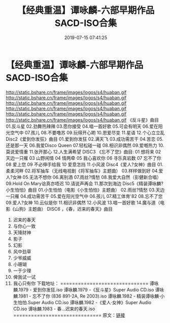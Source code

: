 ﻿---
title: 【经典重温】谭咏麟-六部早期作品SACD-ISO合集
date: 2019-07-15 07:41:25
categories: WAV车载音乐、镜像
tags: 国语流行
---
# 【经典重温】谭咏麟-六部早期作品SACD-ISO合集

http://static.bshare.cn/frame/images/logos/s4/huaban.gif
http://static.bshare.cn/frame/images/logos/s4/huaban.gif
http://static.bshare.cn/frame/images/logos/s4/huaban.gif
http://static.bshare.cn/frame/images/logos/s4/huaban.gif
http://static.bshare.cn/frame/images/logos/s4/huaban.gif
http://static.bshare.cn/frame/images/logos/s4/huaban.gif
《反斗星》曲目
01.反斗星
02.劲舞热辣辣
03.愿你接受
04.唱一首好歌
05.可会有明天
06.爱在阳光空气中
07.孩儿
08.不要噜苏
09.玩得开心啲
10.恩爱尽变
11.星语
12.个心立立乱
Disc2《爱到你发狂》曲目
01.爱到你发狂
02.满天飞
03.成功需苦干
04.苦恋
05.还是那一天
06.我爱Disco Queen
07.轻松碰一碰
08.相识非偶然
09.爱嘅热力
10.莫说爱情重
11.张开那心
12.人生满希望
DISC3 《忘不了您》曲目:
01 想将来
02 天边一只雁
03 山野闲情
04 情两牵
05 我心喜欢你
06 寻乐真岩数
07 忘不了你
08 爱上您
09 不必伸手给我
10 爱意怎挡
11 小风波
Disc4《爱人?女神》曲目
01.柔柔河畔
02.将军抽车（无线电视剧《将军抽车》主题曲）
03.样样做到好
04.爱人?女神
05.无法不想你
06.离别酒
07.雨丝?情愁
08.我爱大自然（彭健新合唱）
09.Hold On Mary谂真亦唔迟
10.请说声再会
11.那次到海边
Disc5《精装谭咏麟?小生怕怕》曲目
01.小生怕怕（电影《小生怕怕》主题曲）
02.雨丝?情愁
03.天边一只雁
04.成功需苦干
05.爱在阳光空气中
06.孩儿
07.精工体育'82
08.忘不了您
09.爱人?女神
10.云似是你
11.相识非偶然
12.小风波
13.唱一首好歌
14.魔与道（电影《山狗》主题曲）
DISC6 ，《春，迟来的春天》曲目
01. 迟来的春天
02. 与你心一致
03. 天降财神
04. 影子
05. 幻影
06. 风中劲草
07. 少爷威威
08. 小珊瑚
09. 一于少理
10. 俾我试一试
11. 我心只有你
下载地址：
==============================
谭咏麟.1979 - 爱到你发狂.iso
谭咏麟.1979 -《反斗星》Super Audio CD.iso
谭咏麟.1981 - 忘不了你 (836 891-2A, Re
2003).iso
谭咏麟.1982 - 精装谭咏麟·小生怕怕.Super Audio CD.iso
谭咏麟.1982 -《爱人·女神》Super Audio
CD.iso
谭咏麟.1983 - 春...迟来的春天.iso
==============================
原文：[链接](https://blog.sina.com.cn/s/blog_1647c7e7601030beo.html)